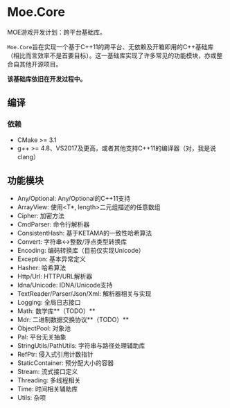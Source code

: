 # Moe.Core

MOE游戏开发计划：跨平台基础库。

`Moe.Core`旨在实现一个基于C++11的跨平台、无依赖及开箱即用的C++基础库（相比而言效率不是首要目标）。这一基础库实现了许多常见的功能模块，亦或整合自其他开源项目。

**该基础库依旧在开发过程中。**

## 编译

### 依赖

- CMake >= 3.1
- g++ >= 4.8、VS2017及更高，或者其他支持C++11的编译器（对，我是说clang）

## 功能模块

- Any/Optional: Any/Optional的C++11支持
- ArrayView: 使用<T\*, length>二元组描述的任意数组
- Cipher: 加密方法
- CmdParser: 命令行解析器
- ConsistentHash: 基于KETAMA的一致性哈希算法
- Convert: 字符串<->整数/浮点类型转换库
- Encoding: 编码转换库（目前仅实现Unicode）
- Exception: 基本异常定义
- Hasher: 哈希算法
- Http/Url: HTTP/URL解析器
- Idna/Unicode: IDNA/Unicode支持
- TextReader/Parser/Json/Xml: 解析器相关与实现
- Logging: 全局日志接口
- Math: 数学库**（TODO）**
- Mdr: 二进制数据交换协议**（TODO）**
- ObjectPool: 对象池
- Pal: 平台无关抽象
- StringUtils/PathUtils: 字符串与路径处理辅助库
- RefPtr: 侵入式引用计数指针
- StaticContainer: 预分配大小的容器
- Stream: 流式接口定义
- Threading: 多线程相关
- Time: 时间相关辅助库
- Utils: 杂项


